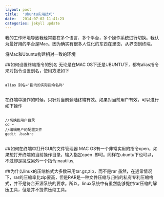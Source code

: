 ```yaml
---
layout: post
title:  "Ubuntu实用技巧"
date:   2014-07-02 11:41:23
categories: jekyll update
---
```



我的工作环境导致我经常要在多个语言，多个平台，多个操作系统进行切换。我认为最好用的平台是Mac。因为确实有很多人性化的东西在里面，从界面到终端。


将Mac和Ubuntu构建相对一致的环境

##如何设置终端指令的别名
无论是在MAC OS下还是UBUNTU下，都有alias指令来对指令设置别名，使用方法如下
<pre>
<code>
alias 别名='指向的实际指令名称'
</code>
</pre>
在终端中操作的时候，只针对当前登陆终端有效。如果对当前用户有效，可以进行如下操作
<pre>
<code>
//切换到用户目录
cd ~
//编辑用户的配置文件
gedit .bashrc
</code>
</pre>

##如何在终端中打开GUI的文件管理器
MAC OS有一个非常实用的指令open，如果想打开终端的当前操作目录，输入指定open .即可。同样在ubuntu下也可以，不过却是换成另外一个指令:nautilus,

##为什么linux的压缩格式大多数采用tar.gz,zip，而不是rar
虽然，在通常情况下，rar的压缩率比zip要高，但是RAR是一种文件压缩与归档的私有专利压缩格式，并不是符合开源系统的要求。所以，linux系统中有虽然能够提供rar压缩的解压工具，但是并不提供压缩工具。
